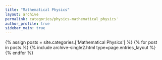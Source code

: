 ```yaml
---
title: "Mathematical Physics"
layout: archive
permalink: categories/physics-mathematical_physics'
author_profile: true
sidebar_main: true
---
```



{% assign posts = site.categories.['Mathematical Physics'] %}
{% for post in posts %} {% include archive-single2.html type=page.entries_layout %} {% endfor %}